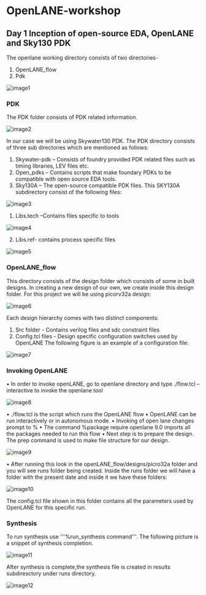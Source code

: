 # OpenLANE-workshop
## Day 1 Inception of open-source EDA, OpenLANE and Sky130 PDK

The openlane working directory consists of two directories-
1.	OpenLANE_flow  
2.	 Pdk

![image1](https://user-images.githubusercontent.com/78075225/105988686-07779280-60c6-11eb-9d07-126252125cc5.JPG)

### PDK
The PDK folder consists of PDK related information. 

![image2](https://user-images.githubusercontent.com/78075225/105989256-dea3cd00-60c6-11eb-9937-96d4c292cbb8.JPG)

In our case we will be using Skywater130 PDK. The PDK directory consists of three sub directories which are mentioned as follows:
1.	Skywater-pdk – Consists of foundry provided PDK related files such as timing libraries, LEV files etc.
2.	Open_pdks – Contains scripts that make foundary PDKs to be compatible with open source EDA tools.
3.	Sky130A – The open-source compatible PDK files. This SKY130A subdirectory consist of the following files: 

![image3](https://user-images.githubusercontent.com/78075225/105989605-5ffb5f80-60c7-11eb-96bd-f1e2ec6fca13.JPG)

1.	Libs.tech –Contains files specific to tools

![image4](https://user-images.githubusercontent.com/78075225/106006981-d2763a80-60db-11eb-90fd-2188d84d72ee.JPG)

2.	Libs.ref-  contains process specific files

![image5](https://user-images.githubusercontent.com/78075225/106007106-f33e9000-60db-11eb-948b-2f51b232c502.JPG)

### OpenLANE_flow
 
This directory consists of the design folder which consists of some in built designs. In creating a new design of our own, we create inside this design folder. For this project we will be using picorv32a design:

![image6](https://user-images.githubusercontent.com/78075225/106007442-50d2dc80-60dc-11eb-8267-7226179fd052.JPG)

Each design hierarchy comes with two distinct components:
1.	Src folder - Contains verilog files and sdc constraint files
2.	Config.tcl files - Design specific configuration switches used by OpenLANE
The following figure is an example of a configuration file:

![image7](https://user-images.githubusercontent.com/78075225/106007615-811a7b00-60dc-11eb-89f4-aabfaea31a3e.JPG)

### Invoking OpenLANE

•	In order to invoke openLANE, go to openlane directory and type ./flow.tcl –interactive  to invoke the openlane tool

![image8](https://user-images.githubusercontent.com/78075225/106007748-a14a3a00-60dc-11eb-80cb-81b40fb1635b.JPG)

•	./flow.tcl is the script which runs the OpenLANE flow
•	OpenLANE can be run interactively or in autonomous mode.
•	Invoking of open lane changes prompt to %
•	The command %package require openlane 9.0 imports all the packages needed to run this flow
•	Next step is to prepare the design. The prep command is used to make file structure for our design.  

![image9](https://user-images.githubusercontent.com/78075225/106007907-ca6aca80-60dc-11eb-9dd7-56245cae8d8e.JPG)

•	After running this look in the openLANE_flow/designs/picro32a folder and you will see runs folder being created. Inside the runs folder we will have a folder with the present date and inside it we have these folders:

![image10](https://user-images.githubusercontent.com/78075225/106007995-e40c1200-60dc-11eb-8bce-b42a6f2e72c2.JPG)

The config.tcl file shown in this folder contains all the parameters used by OpenLANE for this specific run.

### Synthesis
To run synthesis use '''%run_synthesis command'''. The following picture is a snippet of synthesis completion.

![image11](https://user-images.githubusercontent.com/78075225/106008167-0aca4880-60dd-11eb-86b9-a84ff7bdaf26.JPG)

After synthesis is complete,the synthesis file is created in results subdiresctory under runs directory.

![image12](https://user-images.githubusercontent.com/78075225/106008249-1cabeb80-60dd-11eb-9ba3-868a0b8a2981.JPG)
